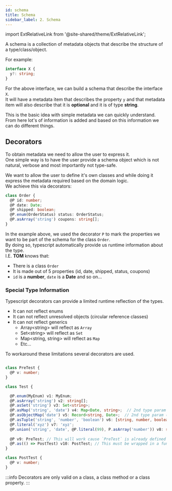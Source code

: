 ```yaml
---
id: schema
title: Schema
sidebar_label: 2. Schema
---
```

import ExtRelativeLink from '@site-shared/theme/ExtRelativeLink';

A schema is a collection of metadata objects that describe the structure of a type/class/object.

For example:

```typescript
interface X {
  y?: string;
}
```

For the above interface, we can build a schema that describe the interface `X`.  
It will have a metadata item that describes the property `y` and that metadata item will also describe that it is **optional** and it is of type **string**.

This is the basic idea with simple metadata we can quickly understand. From here lot's of information is added and based on this information we can do different things.

## Decorators

To obtain metadata we need to allow the user to express it.  
One simple way is to have the user provide a schema object which is not natural, verbose and most importantly not type-safe.

We want to allow the user to define it's own classes and while doing it express the metadata required based on the domain logic.  
We achieve this via decorators:

```typescript
class Order {
  @P id: number;
  @P date: Date;
  @P shipped: boolean;
  @P.enum(OrderStatus) status: OrderStatus;
  @P.asArray('string') coupons: string[];
}
```

In the example above, we used the decorator `P` to mark the properties we want to be part of the schema for the class `Order`.  
By doing so, typescript automatically provide us runtime information about the type.  
I.E. **TOM** knows that:

  - There is a class `Order`
  - It is made out of 5 properties (id, date, shipped, status, coupons)
  - `id` is a **number**, `date` is a **Date** and so on...

### Special Type Information

Typescript decorators can provide a limited runtime reflection of the types.

- It can not reflect enums
- It can not reflect unresolved objects (circular reference classes)
- It can not reflect generics
  - Array&lt;string> will reflect as `Array`
  - Set&lt;string> will reflect as `Set`
  - Map&lt;string, string> will reflect as `Map`
  - Etc...

To workaround these limitations several decorators are used.

```typescript

class PreTest {
  @P v: number;
}

class Test {

  @P.enum(MyEnum) v1: MyEnum;
  @P.asArray('string') v2: string[];
  @P.asSet('string') v3: Set<string>;
  @P.asMap('string', 'date') v4: Map<Date, string>;  // 2nd type param (data) is optional
  @P.asObjectMap('date') v5: Record<string, Date>;  // 2nd type param (data) is optional
  @P.asTuple('string', 'number', 'boolean') v6: [string, number, boolean];
  @P.literal('xyz') v7: 'xyz';
  @P.union('string', 'date', @P.literal(99), P.asArray('number')) v8: string | Date | 99 | number[];
 
  @P v9: PreTest; // This will work cause `PreTest` is already defined
  @P.as(() => PostTest) v10: PostTest; // This must be wrapped in a function, as reference to the type, because it is still undefined when the decorator is invoked.
}

class PostTest {
  @P v: number;
}

```

:::info
Decorators are only valid on a class, a class method or a class property.
:::
